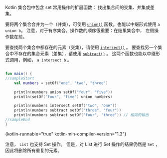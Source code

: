 [//]: # (title: Set 相关操作)

Kotlin 集合包中包含 set 常用操作的扩展函数： 找出集合间的<!--
-->交集、并集或差集。

要将两个集合合并为一个（并集），可使用 [`union()`](https://kotlinlang.org/api/latest/jvm/stdlib/kotlin.collections/union.html)
函数。也能以中缀形式使用 `a union b`。
注意，对于有序集合，操作数的顺序很重要：在结果集合中，
左侧操作数在前。

要查找两个集合中都存在的元素（交集），请使用 [`intersect()`](https://kotlinlang.org/api/latest/jvm/stdlib/kotlin.collections/intersect.html) 。
要查找另一个集合中不存在的集合元素（差集），请使用 [`subtract()`](https://kotlinlang.org/api/latest/jvm/stdlib/kotlin.collections/subtract.html) 。
这两个函数也能以中缀形式调用，例如， `a intersect b` 。

```kotlin

fun main() {
//sampleStart
    val numbers = setOf("one", "two", "three")

    println(numbers union setOf("four", "five"))
    println(setOf("four", "five") union numbers)

    println(numbers intersect setOf("two", "one"))
    println(numbers subtract setOf("three", "four"))
    println(numbers subtract setOf("four", "three")) // 相同的输出
//sampleEnd
}
```
{kotlin-runnable="true" kotlin-min-compiler-version="1.3"}

注意， `List` 也支持 Set 操作。
但是，对 List 进行 Set 操作的结果仍然是 `Set` ，因此将删除所有重复的元素。
